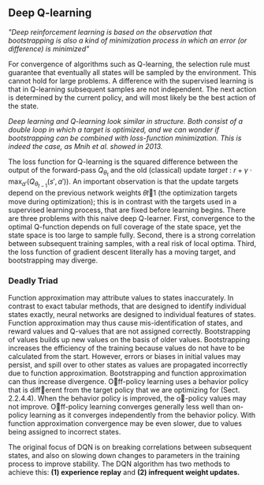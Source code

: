 ## Deep Q-learning
*"Deep reinforcement learning is based on the observation that bootstrapping is*
*also a kind of minimization process in which an error (or difference) is minimized"*

For convergence of algorithms such as Q-learning, the selection rule
must guarantee that eventually all states will be sampled by the environment. This cannot hold for large problems. A difference with the supervised learning is that in Q-learning subsequent
samples are not independent. The next action is determined by the current policy,
and will most likely be the best action of the state.

*Deep learning and Q-learning look similar in structure. Both
consist of a double loop in which a target is optimized, and we can wonder if
bootstrapping can be combined with loss-function minimization. This is indeed
the case, as Mnih et al. showed in 2013.*

The loss function for Q-learning is the squared difference between the output of the forward-pass $Q_{\theta_t}$ and the old (classical) update *target* : $r + \gamma \cdot \text{max}_{a'} \left(Q_{\theta_{t-1}}(s',a')\right)$. An important observation is that the update targets depend on the previous network weights 𝜃𝑡􀀀1 (the optimization targets move during optimization); this is in contrast with the targets used in a supervised learning process, that are fixed before learning begins.
There are three problems with this naive deep Q-learner. First, convergence to the
optimal Q-function depends on full coverage of the state space, yet the state space is
too large to sample fully. Second, there is a strong correlation between subsequent
training samples, with a real risk of local optima. Third, the loss function of gradient
descent literally has a moving target, and bootstrapping may diverge. 

### Deadly Triad
Function approximation may attribute values to states inaccurately. In contrast
to exact tabular methods, that are designed to identify individual states exactly,
neural networks are designed to individual features of states. Function approximation may thus cause mis-identification of states, and reward values and Q-values that are not assigned correctly.
Bootstrapping of values builds up new values on the basis of older values. Bootstrapping increases the efficiency of the training because values do not have to be calculated from the start. However, errors or biases in initial values may persist, and spill over to other states as values are
propagated incorrectly due to function approximation. Bootstrapping and function
approximation can thus increase divergence. Off-policy learning uses a behavior policy that is different from the target policy that we are optimizing for (Sect. 2.2.4.4). When the behavior policy is improved, the o-policy values may not improve. Off-policy learning converges generally less
well than on-policy learning as it converges independently from the behavior policy.
With function approximation convergence may be even slower, due to values being
assigned to incorrect states. 

The original focus of DQN is on breaking correlations between subsequent states,
and also on slowing down changes to parameters in the training process to improve
stability. The DQN algorithm has two methods to achieve this: **(1) experience replay**
and **(2) infrequent weight updates.** 